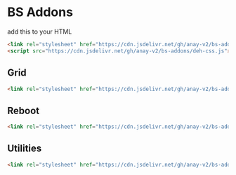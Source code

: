 # BS Addons

add this to your HTML

```html
<link rel="stylesheet" href="https://cdn.jsdelivr.net/gh/anay-v2/bs-addons/deh-css.min.css">
<script src="https://cdn.jsdelivr.net/gh/anay-v2/bs-addons/deh-css.js"></script>
```

## Grid

```html
<link rel="stylesheet" href="https://cdn.jsdelivr.net/gh/anay-v2/bs-addons/deh-grid.css">
```

## Reboot

```html
<link rel="stylesheet" href="https://cdn.jsdelivr.net/gh/anay-v2/bs-addons/deh-reboot.css">
```

## Utilities

```html
<link rel="stylesheet" href="https://cdn.jsdelivr.net/gh/anay-v2/bs-addons/deh-utilities.css">
```
